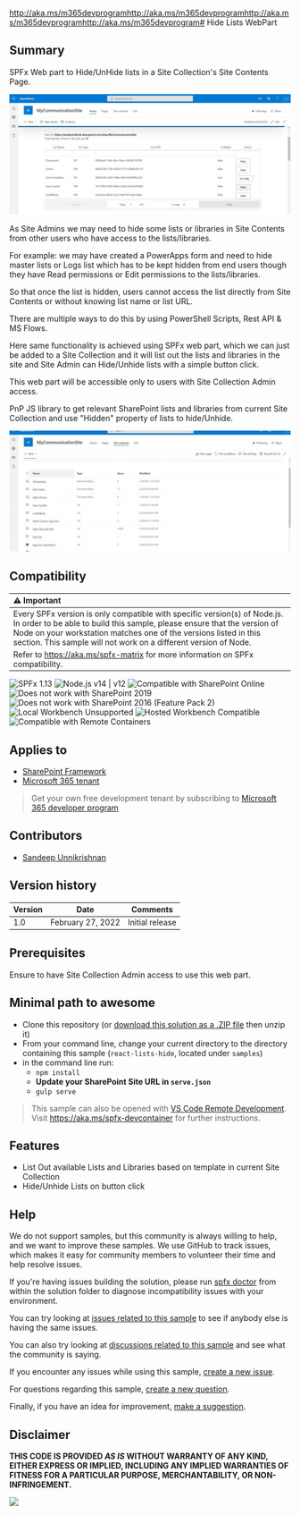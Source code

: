 http://aka.ms/m365devprogramhttp://aka.ms/m365devprogramhttp://aka.ms/m365devprogramhttp://aka.ms/m365devprogram# Hide Lists WebPart

## Summary

SPFx Web part to Hide/UnHide lists in a Site Collection's Site Contents Page.

![HideLists WebPart](./assets/ListHideWebPart.jpg)

As Site Admins we may need to hide some lists or libraries in Site Contents from other users who have access to the lists/libraries.

For example: we may have created a PowerApps form and need to hide master lists or Logs list which has to be kept hidden from end users though they have Read permissions or Edit permissions to the lists/libraries.

So that once the list is hidden, users cannot access the list directly from Site Contents or without knowing list name or list URL.

There are multiple ways to do this by using PowerShell Scripts, Rest API & MS Flows.

Here same functionality is achieved using SPFx web part, which we can just be added to a Site Collection and it will list out the lists and libraries in the site and Site Admin can Hide/Unhide lists with a simple button click.

This web part will be accessible only to users with Site Collection Admin access.

PnP JS library to get relevant SharePoint lists and libraries from current Site Collection and use "Hidden" property of lists to hide/Unhide.

![HideLists WebPart GIF](./assets/listHidewp.gif)

## Compatibility

| :warning: Important          |
|:---------------------------|
| Every SPFx version is only compatible with specific version(s) of Node.js. In order to be able to build this sample, please ensure that the version of Node on your workstation matches one of the versions listed in this section. This sample will not work on a different version of Node.|
|Refer to <https://aka.ms/spfx-matrix> for more information on SPFx compatibility.   |

![SPFx 1.13](https://img.shields.io/badge/version-1.13-green.svg)
![Node.js v14 | v12](https://img.shields.io/badge/Node.js-v14%20%7C%20v12-green.svg) 
![Compatible with SharePoint Online](https://img.shields.io/badge/SharePoint%20Online-Compatible-green.svg)
![Does not work with SharePoint 2019](https://img.shields.io/badge/SharePoint%20Server%202019-Incompatible-red.svg "SharePoint Server 2019 requires SPFx 1.4.1 or lower")
![Does not work with SharePoint 2016 (Feature Pack 2)](https://img.shields.io/badge/SharePoint%20Server%202016%20(Feature%20Pack%202)-Incompatible-red.svg "SharePoint Server 2016 Feature Pack 2 requires SPFx 1.1")
![Local Workbench Unsupported](https://img.shields.io/badge/Local%20Workbench-Unsupported-red.svg "Local workbench is no longer available as of SPFx 1.13 and above")
![Hosted Workbench Compatible](https://img.shields.io/badge/Hosted%20Workbench-Compatible-green.svg)
![Compatible with Remote Containers](https://img.shields.io/badge/Remote%20Containers-Compatible-green.svg)


## Applies to

* [SharePoint Framework](https://learn.microsoft.com/sharepoint/dev/spfx/sharepoint-framework-overview)
* [Microsoft 365 tenant](https://learn.microsoft.com/sharepoint/dev/spfx/set-up-your-development-environment)

> Get your own free development tenant by subscribing to [Microsoft 365 developer program](http://aka.ms/m365devprogram)

## Contributors


*  [Sandeep Unnikrishnan](https://github.com/SandeepDev365/)

## Version history

Version|Date|Comments
-------|----|--------
1.0|February 27, 2022|Initial release

## Prerequisites

Ensure to have Site Collection Admin access to use this web part.


## Minimal path to awesome


* Clone this repository (or [download this solution as a .ZIP file](https://pnp.github.io/download-partial/?url=https://github.com/pnp/sp-dev-fx-webparts/tree/main/samples/react-lists-hide) then unzip it)
* From your command line, change your current directory to the directory containing this sample (`react-lists-hide`, located under `samples`)
* in the command line run:
  * `npm install`
  * **Update your SharePoint Site URL in `serve.json`**
  * `gulp serve`

>  This sample can also be opened with [VS Code Remote Development](https://code.visualstudio.com/docs/remote/remote-overview). Visit https://aka.ms/spfx-devcontainer for further instructions.


## Features

* List Out available Lists and Libraries based on template in current Site Collection
* Hide/Unhide Lists on button click


## Help


We do not support samples, but this community is always willing to help, and we want to improve these samples. We use GitHub to track issues, which makes it easy for  community members to volunteer their time and help resolve issues.

If you're having issues building the solution, please run [spfx doctor](https://pnp.github.io/cli-microsoft365/cmd/spfx/spfx-doctor/) from within the solution folder to diagnose incompatibility issues with your environment.

You can try looking at [issues related to this sample](https://github.com/pnp/sp-dev-fx-webparts/issues?q=label%3A%22sample%3A%20react-lists-hide%22) to see if anybody else is having the same issues.

You can also try looking at [discussions related to this sample](https://github.com/pnp/sp-dev-fx-webparts/discussions?discussions_q=react-lists-hide) and see what the community is saying.

If you encounter any issues while using this sample, [create a new issue](https://github.com/pnp/sp-dev-fx-webparts/issues/new?assignees=&labels=Needs%3A+Triage+%3Amag%3A%2Ctype%3Abug-suspected%2Csample%3A%20react-lists-hide&template=bug-report.yml&sample=react-lists-hide&authors=@SandeepDev365&title=react-lists-hide%20-%20).

For questions regarding this sample, [create a new question](https://github.com/pnp/sp-dev-fx-webparts/issues/new?assignees=&labels=Needs%3A+Triage+%3Amag%3A%2Ctype%3Aquestion%2Csample%3A%20react-lists-hide&template=question.yml&sample=react-lists-hide&authors=@SandeepDev365&title=react-lists-hide%20-%20).

Finally, if you have an idea for improvement, [make a suggestion](https://github.com/pnp/sp-dev-fx-webparts/issues/new?assignees=&labels=Needs%3A+Triage+%3Amag%3A%2Ctype%3Aenhancement%2Csample%3A%20react-lists-hide&template=suggestion.yml&sample=react-lists-hide&authors=@SandeepDev365&title=react-lists-hide%20-%20).


## Disclaimer

**THIS CODE IS PROVIDED *AS IS* WITHOUT WARRANTY OF ANY KIND, EITHER EXPRESS OR IMPLIED, INCLUDING ANY IMPLIED WARRANTIES OF FITNESS FOR A PARTICULAR PURPOSE, MERCHANTABILITY, OR NON-INFRINGEMENT.**


<img src="https://pnptelemetry.azurewebsites.net/sp-dev-fx-webparts/samples/react-lists-hide" />